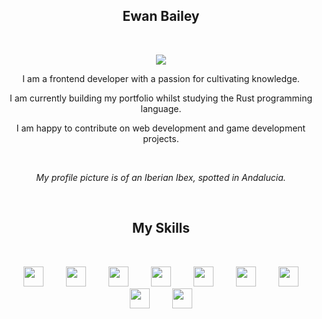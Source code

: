 <h2 align=center>Ewan Bailey</h2>
<br>
<p align=center>
<a href="https://github.com/DenverCoder1/readme-typing-svg">
<img src="https://readme-typing-svg.demolab.com/?lines=Web%20Developer;Game%20Developer;&#x1F49C%20Learning;&width=400&height=50&center=true&pause=1000&size=22&color=597CA2" /></a>
</p>

<p align=center>I am a frontend developer with a passion for cultivating knowledge.</p>
<p align=center>I am currently building my portfolio whilst studying the Rust programming language.</p>
<p align=center>I am happy to contribute on web development and game development projects.</p>
<br>
<p align=center><i>My profile picture is of an Iberian Ibex, spotted in Andalucia.</i></p>
<br>

<h2 align=center>My Skills</h2>
<br>
<p align=center>
<a href="https://developer.mozilla.org/en-US/docs/Glossary/JavaScript" title="JavaScript" style="text-decoration:none !important; padding:1rem">
<img height="32" width="32" src="https://cdn.simpleicons.org/javascript"/>
</a>
<a href="https://www.typescriptlang.org/" title="TypeScript" style="text-decoration:none !important; padding:1rem">
<img height="32" width="32" src="https://cdn.simpleicons.org/typescript"/>
</a>
<a href="https://developer.mozilla.org/en-US/docs/Glossary/HTML" title="HTML" style="text-decoration:none !important; padding:1rem">
<img height="32" width="32" src="https://cdn.simpleicons.org/html5"/>
</a>
<a href="https://developer.mozilla.org/en-US/docs/Glossary/CSS" title="CSS" style="text-decoration:none !important; padding:1rem">
<img height="32" width="32" src="https://cdn.simpleicons.org/css3"/>
</a>
<a href="https://react.dev/" title="React" style="text-decoration:none !important; padding:1rem">
<img height="32" width="32" src="https://cdn.simpleicons.org/react"/>
</a>
<a href="https://redux.js.org/" title="Redux" style="text-decoration:none !important; padding:1rem">
<img height="32" width="32" src="https://cdn.simpleicons.org/redux"/>
</a>
<a href="https://vuejs.org/" title="Vue" style="text-decoration:none !important; padding:1rem">
<img height="32" width="32" src="https://cdn.simpleicons.org/vue.js"/>
</a>
<a href="https://vitejs.dev/" title="Vite" style="text-decoration:none !important; padding:1rem">
<img height="32" width="32" src="https://cdn.simpleicons.org/vite"/>
</a>
<a href="https://www.rust-lang.org/" title="Rust" style="text-decoration:none !important; padding:1rem">
<img height="32" width="32" src="https://cdn.simpleicons.org/rust/orange"/>
</a>
</p>

